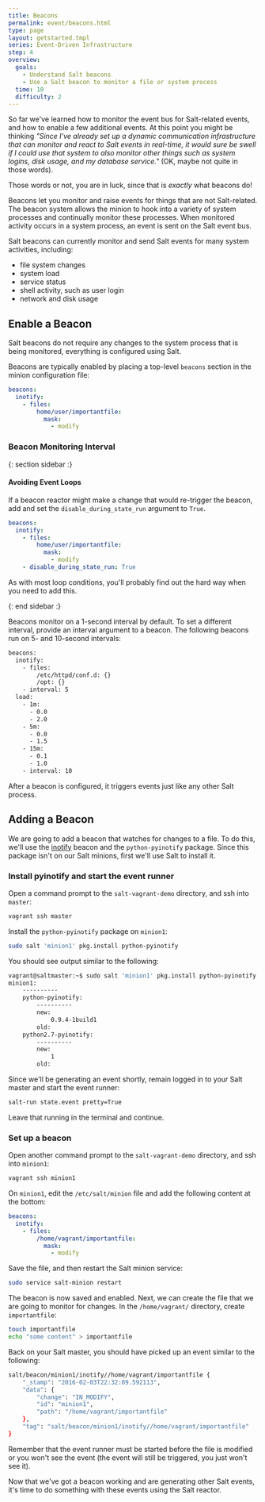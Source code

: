 ```yaml
---
title: Beacons
permalink: event/beacons.html
type: page
layout: getstarted.tmpl
series: Event-Driven Infrastructure
step: 4
overview:
  goals:
    - Understand Salt beacons
    - Use a Salt beacon to monitor a file or system process
  time: 10
  difficulty: 2
---
```


So far we've learned how to monitor the event bus for Salt-related events, and
how to enable a few additional events. At this point you might be thinking
*"Since I've already set up a dynamic communication infrastructure that can
monitor and react to Salt events in real-time, it would sure be swell if
I could use that system to also monitor other things such as system logins,
disk usage, and my database service."* (OK, maybe not quite in those words).

Those words or not, you are in luck, since that is *exactly* what beacons do!

Beacons let you monitor and raise events for things that are not Salt-related.
The beacon system allows the minion to hook into a variety of system processes
and continually monitor these processes. When monitored activity occurs in
a system process, an event is sent on the Salt event bus. 

Salt beacons can currently monitor and send Salt events for many system
activities, including:

- file system changes
- system load
- service status
- shell activity, such as user login
- network and disk usage

## Enable a Beacon

Salt beacons do not require any changes to the system process that is being
monitored, everything is configured using Salt.

Beacons are typically enabled by placing a top-level `beacons` section in the
minion configuration file:

``` yaml
beacons:
  inotify:
    - files:
        home/user/importantfile:
          mask:
            - modify
```

### Beacon Monitoring Interval

{: section sidebar :}

#### Avoiding Event Loops

If a beacon reactor might make a change that would
re-trigger the beacon, add and set the `disable_during_state_run` argument to
`True`.

``` yaml
beacons:
  inotify:
    - files:
        home/user/importantfile:
          mask:
            - modify
    - disable_during_state_run: True
```

As with most loop conditions, you'll probably find out the hard way when you need to add this.

{: end sidebar :}

Beacons monitor on a 1-second interval by default. To set a different interval,
provide an interval argument to a beacon. The following beacons run on 5- and
10-second intervals:

``` bash
beacons:
  inotify:
    - files:
        /etc/httpd/conf.d: {}
        /opt: {}
    - interval: 5
  load:
    - 1m:
      - 0.0
      - 2.0
    - 5m:
      - 0.0
      - 1.5
    - 15m:
      - 0.1
      - 1.0
    - interval: 10
```

After a beacon is configured, it triggers events just like any other Salt process.

## Adding a Beacon

We are going to add a beacon that watches for changes to a file. To do this,
we'll use the
[inotify](https://docs.saltstack.com/en/latest/ref/beacons/all/salt.beacons.inotify.html)
beacon and the `python-pyinotify` package. Since this package isn't on our Salt
minions, first we'll use Salt to install it.

### Install pyinotify and start the event runner

Open a command prompt to the `salt-vagrant-demo` directory, and ssh into `master`:

``` bash
vagrant ssh master
```

Install the `python-pyinotify` package on `minion1`:

``` bash
sudo salt 'minion1' pkg.install python-pyinotify
```

You should see output similar to the following:

``` bash
vagrant@saltmaster:~$ sudo salt 'minion1' pkg.install python-pyinotify
minion1:
    ----------
    python-pyinotify:
        ----------
        new:
            0.9.4-1build1
        old:
    python2.7-pyinotify:
        ----------
        new:
            1
        old:
```

Since we'll be generating an event shortly, remain logged in to your Salt master and start the event runner:

``` bash
salt-run state.event pretty=True
```

Leave that running in the terminal and continue.

### Set up a beacon

Open another command prompt to the `salt-vagrant-demo` directory, and ssh into `minion1`:

``` bash
vagrant ssh minion1
```

On `minion1`, edit the `/etc/salt/minion` file and add the following content at the bottom:

``` yaml
beacons:
  inotify:
    - files:
        /home/vagrant/importantfile:
          mask:
            - modify
```
Save the file, and then restart the Salt minion service:

``` bash
sudo service salt-minion restart
```
The beacon is now saved and enabled. Next, we can create the file that we are
going to monitor for changes. In the `/home/vagrant/` directory, create
`importantfile`:

``` bash
touch importantfile
echo "some content" > importantfile
``` 

Back on your Salt master, you should have picked up an event similar to the following:

``` bash
salt/beacon/minion1/inotify//home/vagrant/importantfile	{
    "_stamp": "2016-02-03T22:32:09.592113",
    "data": {
        "change": "IN_MODIFY",
        "id": "minion1",
        "path": "/home/vagrant/importantfile"
    },
    "tag": "salt/beacon/minion1/inotify//home/vagrant/importantfile"
}
```

Remember that the event runner must be started before the file is modified or
you won't see the event (the event will still be triggered, you just won't see
it).

Now that we've got a beacon working and are generating other Salt events, it's
time to do something with these events using the Salt reactor.

